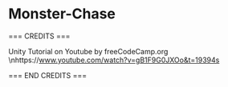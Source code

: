 # Monster-Chase
 






=== CREDITS ===

Unity Tutorial on Youtube by freeCodeCamp.org \nhttps://www.youtube.com/watch?v=gB1F9G0JXOo&t=19394s

=== END CREDITS ===
